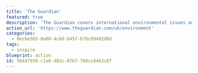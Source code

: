 ```yaml
---
title: 'The Guardian'
featured: true
description: 'The Guardian covers international environmental issues and climate change.'
action_url: 'https://www.theguardian.com/uk/environment'
categories:
  - 0ec6e5b5-0a80-4c8d-b45f-b78c99492d8d
tags:
  - inspire
blueprint: action
id: 56447938-c1a6-483c-87b7-760cc8463c87
---
```

